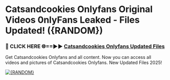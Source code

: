 # Catsandcookies Onlyfans Original Videos 0nlyFans Leaked - Files Updated! ({RANDOM})

<h3>🔴 CLICK HERE 🌐==►► <a href="https://betterlinks.top/A2PfLJ" rel="nofollow">Catsandcookies Onlyfans Updated Files</a></h3>

Get Catsandcookies Onlyfans and all content. Now you can access all videos and pictures of Catsandcookies Onlyfans. New Updated Files 2025!

[![{RANDOM}](https://i.imgur.com/ppqm5kG.gif)](https://betterlinks.top/A2PfLJ)